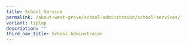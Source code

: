 ```yaml
---
title: School Service
permalink: /about-west-grove/school-adminstraion/school-services/
variant: tiptap
description: ""
third_nav_title: School Adminstraion
---
```

<p></p>
